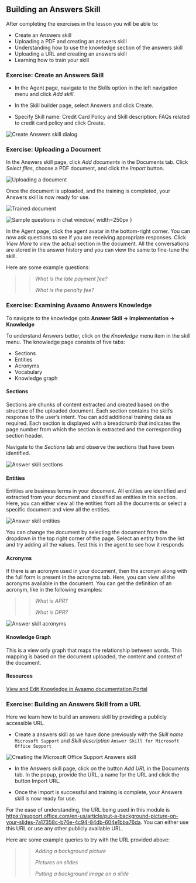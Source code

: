 ## Building an Answers Skill

After completing the exercises in the lesson you will be able to:

- Create an Answers skill
- Uploading a PDF and creating an answers skill
- Understanding how to use the knowledge section of the answers skill
- Uploading a URL and creating an answers skill
- Learning how to train your skill

### Exercise: Create an Answers Skill

- In the Agent page, navigate to the Skills option in the left navigation menu and click _Add skill_.

- In the Skill builder page, select Answers and click Create.

- Specify Skill name: Credit Card Policy and Skill description: FAQs related to credit card policy and click Create.

![Create Answers skill dialog](contents/my-agent/answers/images/create-answer-skill-dialog.png)

### Exercise: Uploading a Document

In the Answers skill page, click _Add documents_ in the Documents tab. Click _Select files_, choose a PDF document,
and click the _Import_ button.

![Uploading a document](contents/my-agent/answers/images/uploaded-document.png)

Once the document is uploaded, and the training is completed,
your Answers skill is now ready for use.

![Trained document](contents/my-agent/answers/images/uploaded-document.png)

![Sample questions in chat window](contents/my-agent/answers/images/answers-chat-window.png){ width=250px }

In the Agent page, click the agent avatar in the bottom-right corner. You can now ask questions to see
if you are receiving appropriate responses. Click _View More_ to view the actual section in the document.
All the conversations are stored in the answer history and you can view the same to fine-tune the skill.

Here are some example questions:

>> _What is the late payment fee?_
>>
>> _What is the penalty fee?_

### Exercise: Examining Avaamo Answers Knowledge

To navigate to the knowledge goto **Answer Skill -> Implementation -> Knowledge**

To understand Answers better, click on the _Knowledge_ menu item in the skill menu.
The knowledge page consists of five tabs:

- Sections
- Entities
- Acronyms
- Vocabulary
- Knowledge graph

#### Sections

Sections are chunks of content extracted and created based on the structure of the uploaded document.
Each section contains the skill’s response to the user’s intent.
You can add additional training data as required.
Each section is displayed with a breadcrumb that indicates the page number from which the section is extracted and
the corresponding section header.

Navigate to the _Sections_ tab and observe the sections that have been identified.

![Answer skill sections](contents/my-agent/answers/images/answers-section.png)

#### Entities

Entities are business terms in your document. All entities are identified and extracted from your document
and classified as entities in this section. Here, you can either view all the entities from all the documents
or select a specific document and view all the entities.

![Answer skill entities](contents/my-agent/answers/images/answers-entities.png)

You can change the document by selecting the document from the dropdown in the top right corner of the page.
Select an entity from the list and try adding all the values.
Test this in the agent to see how it responds

#### Acronyms

If there is an acronym used in your document, then the acronym along with the full form is present in the acronyms tab.
Here, you can view all the acronyms available in the document.
You can get the definition of an acronym, like in the following examples:

>> _What is APR?_
>>
>> _What is DPR?_


![Answer skill acronyms](contents/my-agent/answers/images/answers-acronyms.png)

#### Knowledge Graph

This is a view only graph that maps the relationship between words. This mapping is based on the document uploaded,
the content and context of the document.

#### Resources

[View and Edit Knowledge in Avaamo documentation Portal](https://docs.avaamo.com/v5/how-to/build-skills/create-skill/using-avaamo-answers-1/manage-avaamo-answers-1/view-and-edit-knowledge)

### Exercise: Building an Answers Skill from a URL

Here we learn how to build an answers skill by providing a publicly accessible URL. 

- Create a answers skill as we have done previously with the _Skill name_ `Microsoft Support`
and _Skill description_ `Answer Skill for Microsoft Office Support`

![Creating the _Microsoft Office Support Answers_ skill](contents/my-agent/answers/images/answers-ms-support.png)

- In the Answers skill page, click on the button _Add URL_ in the Documents tab. In the popup, provide the URL,
a name for the URL and click the button Import URL.

- Once the import is successful and training is complete,
your Answers skill is now ready for use.

For the ease of understanding, the URL being used in this module is
https://support.office.com/en-us/article/put-a-background-picture-on-your-slides-7a17358c-b76e-4c94-84db-604e1bba76da.
You can either use this URL or use any other publicly available URL.

Here are some example queries to try with the URL provided above:

>> _Adding a background picture_
>>
>> _Pictures on slides_
>>
>> _Putting a background image on a slide_

